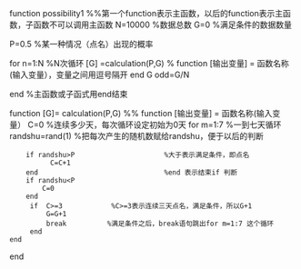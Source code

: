 function possibility1 
        %%第一个function表示主函数，以后的function表示主函数，子函数不可以调用主函数
 N=10000                      %数据总数
G=0                           %满足条件的数据数量
         
 P=0.5                        %某一种情况（点名）出现的概率       
 
for n=1:N                     %N次循环
    [G] =calculation(P,G)     %  function [输出变量] = 函数名称(输入变量），变量之间用逗号隔开
end
    G 
 odd=G/N       
 
end                           %主函数或子函式用end结束
 




 function [G]= calculation(P,G)          %% function [输出变量] = 函数名称(输入变量） 
  C=0                                    %连续多少天，每次循环设定初始为0天
    for m=1:7                            %一到七天循环
        randshu=rand(1)                  %把每次产生的随机数赋给randshu，便于以后的判断
        
        if randshu>P                      %大于表示满足条件，即点名
              C=C+1
        end                               %end 表示结束if 判断
        if randshu<P
            C=0
        end
         if  C>=3            %C>=3表示连续三天点名，满足条件，所以G+1
             G=G+1
             break          %满足条件之后，break语句跳出for m=1:7 这个循环
         end
    end    
 end
   
